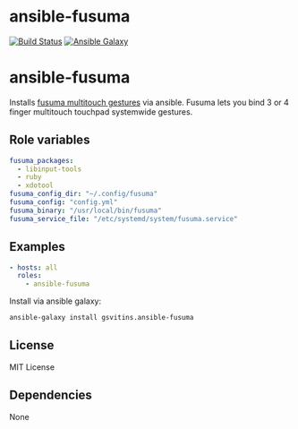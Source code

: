 # ansible-fusuma

[![Build Status](https://travis-ci.org/gsvitins/omz.svg?branch=master)](https://travis-ci.org/gsvitins/ansible-fusuma)
[![Ansible Galaxy](https://img.shields.io/badge/galaxy-gsvitins.ansible--fusuma-blue)](https://galaxy.ansible.com/gsvitins/ansible_fusuma)


# ansible-fusuma
Installs [fusuma multitouch gestures](https://github.com/iberianpig/fusuma) via ansible. Fusuma lets you bind 3 or 4 finger multitouch touchpad systemwide gestures.

Role variables
--------------
```yaml
fusuma_packages:
  - libinput-tools
  - ruby
  - xdotool
fusuma_config_dir: "~/.config/fusuma"
fusuma_config: "config.yml"
fusuma_binary: "/usr/local/bin/fusuma"
fusuma_service_file: "/etc/systemd/system/fusuma.service"

```

Examples
--------
```yaml
- hosts: all
  roles:
    - ansible-fusuma
```
Install via ansible galaxy:
```bash
ansible-galaxy install gsvitins.ansible-fusuma
```
License
-------
MIT License

Dependencies
------------
None
